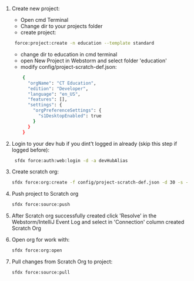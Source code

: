 1) Create new project:
    - Open cmd Terminal
    - Change dir to your projects folder
    - create project: 
    
   ```sh
    force:project:create -n education --template standard
   ```
   - change dir to education in cmd terminal
   - open New Project in Webstorm and select folder 'education'
   - modify config/project-scratch-def.json:
   
   ```sh
       {
         "orgName": "CT Education",
         "edition": "Developer",
         "language": "en_US",
         "features": [],
         "settings": {
           "orgPreferenceSettings": {
             "s1DesktopEnabled": true
           }
         }
       }
   ```
2) Login to your dev hub if you dint't logged in already (skip this step if logged before):
   ```sh
    sfdx force:auth:web:login -d -a devHubAlias
   ```
3) Create scratch org:
    ```sh
    sfdx force:org:create -f config/project-scratch-def.json -d 30 -s -a ctedu
    ```
4) Push project to Scratch org
    ```sh
    sfdx force:source:push
    ```
4) After Scratch org successfully created click 'Resolve' in the Webstorm/IntelliJ Event Log and select in 'Connection' column created Scratch Org
5) Open org for work with:
    ```sh
    sfdx force:org:open
    ```
6) Pull changes from Scratch Org to project:
    ```sh
    sfdx force:source:pull
    ```